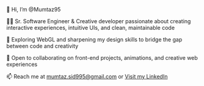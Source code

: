 👋 Hi, I’m @Mumtaz95

👨‍💻 Sr. Software Engineer & Creative developer passionate about creating interactive experiences, intuitive UIs, and clean, maintainable code

🎨 Exploring WebGL and sharpening my design skills to bridge the gap between code and creativity

🤝 Open to collaborating on front-end projects, animations, and creative web experiences

📫 Reach me at mumtaz.sid995@gmail.com or [Visit my LinkedIn](https://linkedin.com/in/mumtazahmedsiddiqui/)

<!---
Mumtaz95/Mumtaz95 is a ✨ special ✨ repository because its `README.md` (this file) appears on your GitHub profile.
You can click the Preview link to take a look at your changes.
--->
